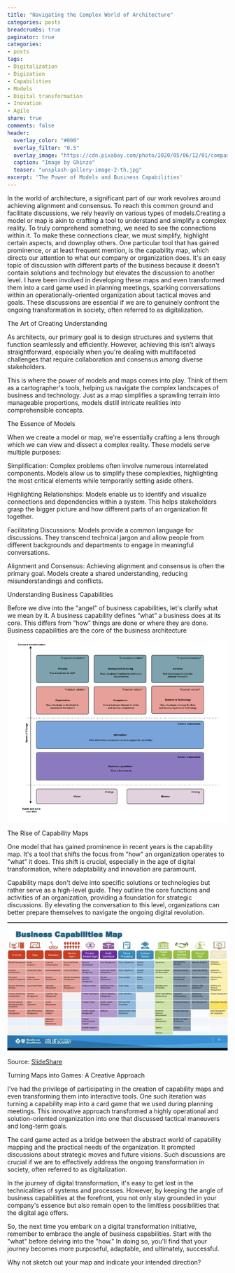 ```yaml
---
title: "Navigating the Complex World of Architecture"
categories: posts
breadcrumbs: true
paginator: true
categories: 
- posts
tags:
- Digitalization
- Digization
- Capabilities
- Models
- Digital transformation
- Inovation
- Agile
share: true
comments: false
header:
  overlay_color: "#000"
  overlay_filter: "0.5"
  overlay_image: "https://cdn.pixabay.com/photo/2020/05/06/12/01/compass-5137269_1280.jpg"
  caption: "Image by Ghinzo"
  teaser: "unsplash-gallery-image-2-th.jpg"
excerpt: 'The Power of Models and Business Capabilities'
---
```

In the world of architecture, a significant part of our work revolves around achieving alignment and consensus. To reach this common ground and facilitate discussions, we rely heavily on various types of models.Creating a model or map is akin to crafting a tool to understand and simplify a complex reality. To truly comprehend something, we need to see the connections within it. To make these connections clear, we must simplify, highlight certain aspects, and downplay others. One particular tool that has gained prominence, or at least frequent mention, is the capability map, which directs our attention to what our company or organization does. It's an easy topic of discussion with different parts of the business because it doesn't contain solutions and technology but elevates the discussion to another level. I have been involved in developing these maps and even transformed them into a card game used in planning meetings, sparking conversations within an operationally-oriented organization about tactical moves and goals. These discussions are essential if we are to genuinely confront the ongoing transformation in society, often referred to as digitalization.

The Art of Creating Understanding

As architects, our primary goal is to design structures and systems that function seamlessly and efficiently. However, achieving this isn't always straightforward, especially when you're dealing with multifaceted challenges that require collaboration and consensus among diverse stakeholders.

This is where the power of models and maps comes into play. Think of them as a cartographer's tools, helping us navigate the complex landscapes of business and technology. Just as a map simplifies a sprawling terrain into manageable proportions, models distill intricate realities into comprehensible concepts.

The Essence of Models

When we create a model or map, we're essentially crafting a lens through which we can view and dissect a complex reality. These models serve multiple purposes:

Simplification: Complex problems often involve numerous interrelated components. Models allow us to simplify these complexities, highlighting the most critical elements while temporarily setting aside others.

Highlighting Relationships: Models enable us to identify and visualize connections and dependencies within a system. This helps stakeholders grasp the bigger picture and how different parts of an organization fit together.

Facilitating Discussions: Models provide a common language for discussions. They transcend technical jargon and allow people from different backgrounds and departments to engage in meaningful conversations.

Alignment and Consensus: Achieving alignment and consensus is often the primary goal. Models create a shared understanding, reducing misunderstandings and conflicts.

Understanding Business Capabilities

Before we dive into the "angel" of business capabilities, let's clarify what we mean by it. A business capability defines “what” a business does at its core. This differs from “how” things are done or where they are done. Business capabilities are the core of the business architecture

![Layers of change](/assets/images/Layers.png)

The Rise of Capability Maps

One model that has gained prominence in recent years is the capability map. It's a tool that shifts the focus from "how" an organization operates to "what" it does. This shift is crucial, especially in the age of digital transformation, where adaptability and innovation are paramount.

Capability maps don't delve into specific solutions or technologies but rather serve as a high-level guide. They outline the core functions and activities of an organization, providing a foundation for strategic discussions. By elevating the conversation to this level, organizations can better prepare themselves to navigate the ongoing digital revolution.

![Business Capability Map, Example](/assets/images/Capabilities.png)

Source: [SlideShare](http://www.slideshare.net/leobarella/business-value-measurements-and-the-solution-design-framework)

Turning Maps into Games: A Creative Approach

I've had the privilege of participating in the creation of capability maps and even transforming them into interactive tools. One such iteration was turning a capability map into a card game that we used during planning meetings. This innovative approach transformed a highly operational and solution-oriented organization into one that discussed tactical maneuvers and long-term goals.

The card game acted as a bridge between the abstract world of capability mapping and the practical needs of the organization. It prompted discussions about strategic moves and future visions. Such discussions are crucial if we are to effectively address the ongoing transformation in society, often referred to as digitalization.


In the journey of digital transformation, it's easy to get lost in the technicalities of systems and processes. However, by keeping the angle of business capabilities at the forefront, you not only stay grounded in your company's essence but also remain open to the limitless possibilities that the digital age offers.

So, the next time you embark on a digital transformation initiative, remember to embrace the angle of business capabilities. Start with the "what" before delving into the "how." In doing so, you'll find that your journey becomes more purposeful, adaptable, and ultimately, successful.

Why not sketch out your map and indicate your intended direction?
